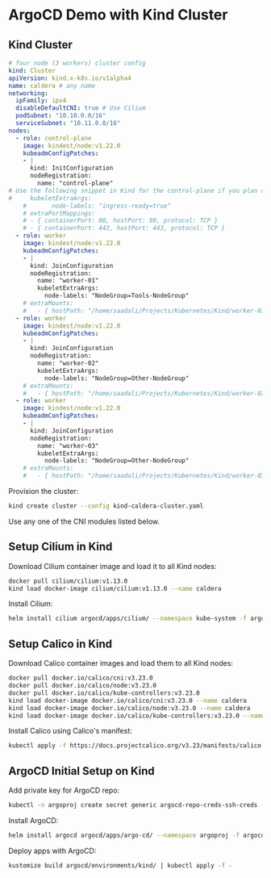 # **ArgoCD Demo with Kind Cluster**

## **Kind Cluster**

```yaml
# four node (3 workers) cluster config
kind: Cluster
apiVersion: kind.x-k8s.io/v1alpha4
name: caldera # any name
networking:
  ipFamily: ipv4
  disableDefaultCNI: true # Use Cilium
  podSubnet: "10.10.0.0/16"
  serviceSubnet: "10.11.0.0/16"
nodes:
  - role: control-plane
    image: kindest/node:v1.22.0
    kubeadmConfigPatches:
    - |
      kind: InitConfiguration
      nodeRegistration:
        name: "control-plane"
# Use the following snippet in Kind for the control-plane if you plan on using the default Kind CNI and not use Cilium.
#     kubeletExtraArgs:
    #       node-labels: "ingress-ready=true"
    # extraPortMappings:
    # - { containerPort: 80, hostPort: 80, protocol: TCP }
    # - { containerPort: 443, hostPort: 443, protocol: TCP }
  - role: worker
    image: kindest/node:v1.22.0
    kubeadmConfigPatches:
    - |
      kind: JoinConfiguration
      nodeRegistration:
        name: "worker-01"
        kubeletExtraArgs:
          node-labels: "NodeGroup=Tools-NodeGroup"
    # extraMounts:
    #   - { hostPath: "/home/saadali/Projects/Kubernetes/Kind/worker-01", containerPath: "/var/local-path-provisioner" }
  - role: worker
    image: kindest/node:v1.22.0
    kubeadmConfigPatches:
    - |
      kind: JoinConfiguration
      nodeRegistration:
        name: "worker-02"
        kubeletExtraArgs:
          node-labels: "NodeGroup=Other-NodeGroup"
    # extraMounts:
    #   - { hostPath: "/home/saadali/Projects/Kubernetes/Kind/worker-02", containerPath: "/var/local-path-provisioner" }
  - role: worker
    image: kindest/node:v1.22.0
    kubeadmConfigPatches:
    - |
      kind: JoinConfiguration
      nodeRegistration:
        name: "worker-03"
        kubeletExtraArgs:
          node-labels: "NodeGroup=Other-NodeGroup"
    # extraMounts:
    #   - { hostPath: "/home/saadali/Projects/Kubernetes/Kind/worker-03", containerPath: "/var/local-path-provisioner" }
```
Provision the cluster:
```bash
kind create cluster --config kind-caldera-cluster.yaml
```

Use any one of the CNI modules listed below.

## **Setup Cilium in Kind**
Download Cilium container image and load it to all Kind nodes:
```bash
docker pull cilium/cilium:v1.13.0
kind load docker-image cilium/cilium:v1.13.0 --name caldera
```
Install Cilium:
```bash
helm install cilium argocd/apps/cilium/ --namespace kube-system -f argocd/apps/cilium/environments/kind/values.yaml
```

## **Setup Calico in Kind**
Download Calico container images and load them to all Kind nodes:
```bash
docker pull docker.io/calico/cni:v3.23.0
docker pull docker.io/calico/node:v3.23.0
docker pull docker.io/calico/kube-controllers:v3.23.0
kind load docker-image docker.io/calico/cni:v3.23.0 --name caldera
kind load docker-image docker.io/calico/node:v3.23.0 --name caldera
kind load docker-image docker.io/calico/kube-controllers:v3.23.0 --name caldera

```
Install Calico using Calico's manifest:
```bash
kubectl apply -f https://docs.projectcalico.org/v3.23/manifests/calico.yaml
```

## **ArgoCD Initial Setup on Kind**
Add private key for ArgoCD repo:
```bash
kubectl -n argoproj create secret generic argocd-repo-creds-ssh-creds --from-literal=url=git@github.com:NIXKnight/ArgoCD-Demo.git --from-file=sshPrivateKey=$HOME/.ssh/id_rsa -o json --dry-run=client | jq '.metadata.labels |= {"argocd.argoproj.io/secret-type": "repo-creds"}' | kubectl apply -f -
```
Install ArgoCD:
```bash
helm install argocd argocd/apps/argo-cd/ --namespace argoproj -f argocd/apps/argo-cd/environments/kind/values.yaml
```
Deploy apps with ArgoCD:
```bash
kustomize build argocd/environments/kind/ | kubectl apply -f -
```
